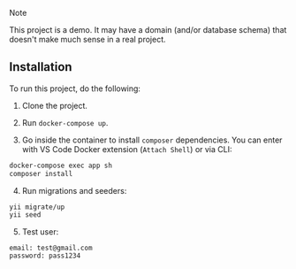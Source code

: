 > [!NOTE]
> This project is a demo. It may have a domain (and/or database schema) that doesn't make much sense in a real project.

## Installation

To run this project, do the following:

1. Clone the project.
2. Run `docker-compose up`.

3. Go inside the container to install `composer` dependencies. You can enter with VS Code Docker extension (`Attach Shell`) or via CLI:

```sh
docker-compose exec app sh
composer install
```

4. Run migrations and seeders:

```sh
yii migrate/up
yii seed
```

5. Test user:
```
email: test@gmail.com
password: pass1234
```
